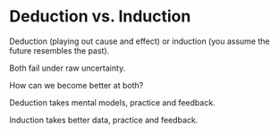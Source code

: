 # Deduction vs. Induction
Deduction (playing out cause and effect) or induction (you assume the future resembles the past).

Both fail under raw uncertainty. 

How can we become better at both?

Deduction takes mental models, practice and feedback.

Induction takes better data, practice and feedback.

<!-- #p1 -->

<!-- #.inbox -->

<!-- {BearID:4685F3E7-6C2E-4B6A-9172-00A0358CB6E9-11937-000019D2D8065AE4} -->
